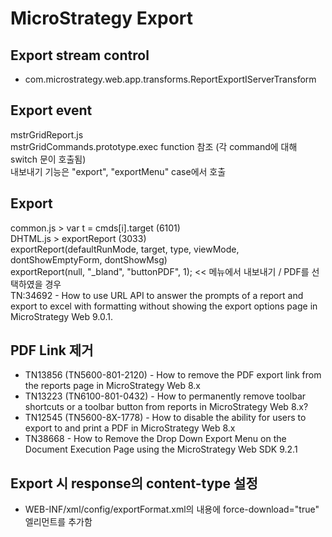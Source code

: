 # MicroStrategy Export
## Export stream control
* com.microstrategy.web.app.transforms.ReportExportIServerTransform

## Export event
mstrGridReport.js  
mstrGridCommands.prototype.exec function 참조 (각 command에 대해 switch 문이 호출됨)  
내보내기 기능은 "export", "exportMenu" case에서 호출

## Export
common.js > var t = cmds[i].target (6101)  
DHTML.js > exportReport (3033)  
exportReport(defaultRunMode, target, type, viewMode, dontShowEmptyForm, dontShowMsg)  
exportReport(null, "_bland", "buttonPDF", 1); << 메뉴에서 내보내기 / PDF를 선택하였을 경우  
TN:34692 - How to use URL API to answer the prompts of a report and export to excel with formatting without showing the export options page in MicroStrategy Web 9.0.1.  

## PDF Link 제거
* TN13856 (TN5600-801-2120) - How to remove the PDF export link from the reports page in MicroStrategy Web 8.x
* TN13223 (TN6100-801-0432) - How to permanently remove toolbar shortcuts or a toolbar button from reports in MicroStrategy Web 8.x?
* TN12545 (TN5600-8X-1778) - How to disable the ability for users to export to and print a PDF in MicroStrategy Web 8.x
* TN38668 - How to Remove the Drop Down Export Menu on the Document Execution Page using the MicroStrategy Web SDK 9.2.1

## Export 시 response의 content-type 설정
* WEB-INF/xml/config/exportFormat.xml의 내용에 force-download="true" 엘리먼트를 추가함